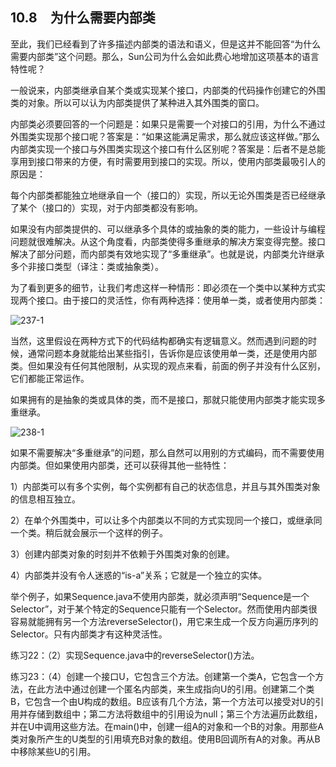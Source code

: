## 10.8　为什么需要内部类

至此，我们已经看到了许多描述内部类的语法和语义，但是这并不能回答“为什么需要内部类”这个问题。那么，Sun公司为什么会如此费心地增加这项基本的语言特性呢？

一般说来，内部类继承自某个类或实现某个接口，内部类的代码操作创建它的外围类的对象。所以可以认为内部类提供了某种进入其外围类的窗口。

内部类必须要回答的一个问题是：如果只是需要一个对接口的引用，为什么不通过外围类实现那个接口呢？答案是：“如果这能满足需求，那么就应该这样做。”那么内部类实现一个接口与外围类实现这个接口有什么区别呢？答案是：后者不是总能享用到接口带来的方便，有时需要用到接口的实现。所以，使用内部类最吸引人的原因是：

每个内部类都能独立地继承自一个（接口的）实现，所以无论外围类是否已经继承了某个（接口的）实现，对于内部类都没有影响。

如果没有内部类提供的、可以继承多个具体的或抽象的类的能力，一些设计与编程问题就很难解决。从这个角度看，内部类使得多重继承的解决方案变得完整。接口解决了部分问题，而内部类有效地实现了“多重继承”。也就是说，内部类允许继承多个非接口类型（译注：类或抽象类）。

为了看到更多的细节，让我们考虑这样一种情形：即必须在一个类中以某种方式实现两个接口。由于接口的灵活性，你有两种选择：使用单一类，或者使用内部类：

![237-1](../Images/image02941.jpeg)

当然，这里假设在两种方式下的代码结构都确实有逻辑意义。然而遇到问题的时候，通常问题本身就能给出某些指引，告诉你是应该使用单一类，还是使用内部类。但如果没有任何其他限制，从实现的观点来看，前面的例子并没有什么区别，它们都能正常运作。

如果拥有的是抽象的类或具体的类，而不是接口，那就只能使用内部类才能实现多重继承。

![238-1](../Images/image02942.jpeg)

如果不需要解决“多重继承”的问题，那么自然可以用别的方式编码，而不需要使用内部类。但如果使用内部类，还可以获得其他一些特性：

1）内部类可以有多个实例，每个实例都有自己的状态信息，并且与其外围类对象的信息相互独立。

2）在单个外围类中，可以让多个内部类以不同的方式实现同一个接口，或继承同一个类。稍后就会展示一个这样的例子。

3）创建内部类对象的时刻并不依赖于外围类对象的创建。

4）内部类并没有令人迷惑的“is-a”关系；它就是一个独立的实体。

举个例子，如果Sequence.java不使用内部类，就必须声明“Sequence是一个Selector”，对于某个特定的Sequence只能有一个Selector。然而使用内部类很容易就能拥有另一个方法reverseSelector()，用它来生成一个反方向遍历序列的Selector。只有内部类才有这种灵活性。

练习22：（2）实现Sequence.java中的reverseSelector()方法。

练习23：（4）创建一个接口U，它包含三个方法。创建第一个类A，它包含一个方法，在此方法中通过创建一个匿名内部类，来生成指向U的引用。创建第二个类B，它包含一个由U构成的数组。B应该有几个方法，第一个方法可以接受对U的引用并存储到数组中；第二方法将数组中的引用设为null；第三个方法遍历此数组，并在U中调用这些方法。在main()中，创建一组A的对象和一个B的对象。用那些A类对象所产生的U类型的引用填充B对象的数组。使用B回调所有A的对象。再从B中移除某些U的引用。